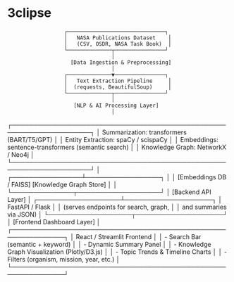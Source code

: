 # 3clipse
                      ┌───────────────────────────────┐
                      │   NASA Publications Dataset    │
                      │   (CSV, OSDR, NASA Task Book)  │
                      └──────────────┬────────────────┘
                                     │
                        [Data Ingestion & Preprocessing]
                                     │
                      ┌──────────────▼────────────────┐
                      │   Text Extraction Pipeline     │
                      │  (requests, BeautifulSoup)     │
                      └──────────────┬────────────────┘
                                     │
                         [NLP & AI Processing Layer]
                                     │
 ┌────────────────────────────────────────────────────────────────────┐
 │   Summarization: transformers (BART/T5/GPT)                        │
 │   Entity Extraction: spaCy / scispaCy                              │
 │   Embeddings: sentence-transformers (semantic search)              │
 │   Knowledge Graph: NetworkX / Neo4j                                │
 └────────────────────────────────────────────────────────────────────┘
                                     │
                    ┌────────────────┴─────────────────┐
                    │                                  │
           [Embeddings DB / FAISS]           [Knowledge Graph Store]
                    │                                  │
                    └──────────────┬───────────────────┘
                                   │
                            [Backend API Layer]
                                   │
               ┌───────────────────┴────────────────────┐
               │           FastAPI / Flask              │
               │   (serves endpoints for search, graph, │
               │    and summaries via JSON)             │
               └───────────────────┬────────────────────┘
                                   │
                          [Frontend Dashboard Layer]
                                   │
     ┌──────────────────────────────────────────────────────────────┐
     │ React / Streamlit Frontend                                   │
     │  - Search Bar (semantic + keyword)                           │
     │  - Dynamic Summary Panel                                     │
     │  - Knowledge Graph Visualization (Plotly/D3.js)              │
     │  - Topic Trends & Timeline Charts                            │
     │  - Filters (organism, mission, year, etc.)                   │
     └──────────────────────────────────────────────────────────────┘
